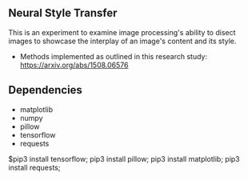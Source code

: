 ## Neural Style Transfer

This is an experiment to examine image processing's ability to disect images to
showcase the interplay of an image's content and its style.

- Methods implemented as outlined in this research study: https://arxiv.org/abs/1508.06576

## Dependencies

- matplotlib
- numpy
- pillow
- tensorflow
- requests

$pip3 install tensorflow;
pip3 install pillow;
pip3 install matplotlib;
pip3 install requests;
